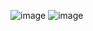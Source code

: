 ![image](https://github.com/AnaHintz/ImovelApp/assets/136381291/fb30e9e1-c3d4-4afa-8318-8fac89eb5417)
![image](https://github.com/AnaHintz/ImovelApp/assets/136381291/12400cab-3817-4bab-9669-86c590c2becf)
